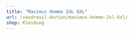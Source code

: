```yaml
---
title: "Maximus Homme 2XL 6XL"
url: /vaudreuil-dorion/maximus-homme-2xl-6xl/
shop: Kleidung
---
```

